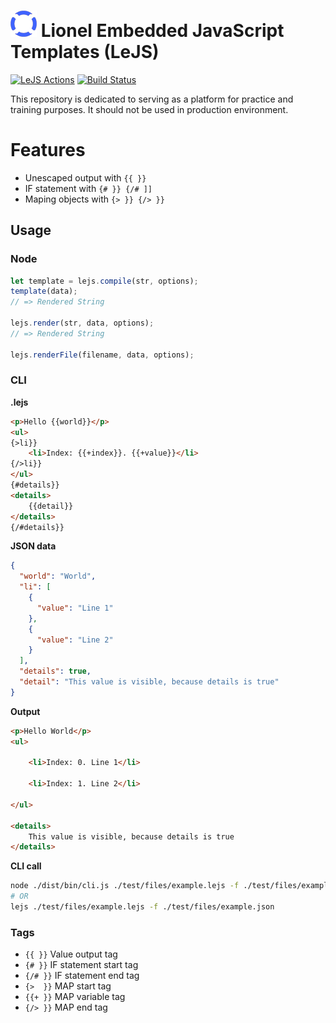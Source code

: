 
# ![Lionel](logo/logo-42.png)  Lionel Embedded JavaScript Templates (LeJS)

[![LeJS Actions](https://github.com/Reterics/lejs/actions/workflows/npm-publish-github-packages.yml/badge.svg)](https://github.com/Reterics/lejs/actions/workflows/npm-publish-github-packages.yml) [![Build Status](https://app.travis-ci.com/Reterics/lejs.svg?branch=main)](https://app.travis-ci.com/Reterics/lejs)

This repository is dedicated to serving as a platform for practice and training purposes.
It should not be used in production environment.

# Features

 - Unescaped output with `{{ }}`
 - IF statement with `{# }} {/# ]]`
 - Maping objects with `{> }} {/> }}`

## Usage

### Node

```javascript
let template = lejs.compile(str, options);
template(data);
// => Rendered String

lejs.render(str, data, options);
// => Rendered String

lejs.renderFile(filename, data, options);
```

### CLI

**.lejs**
```html
<p>Hello {{world}}</p>
<ul>
{>li}}
    <li>Index: {{+index}}. {{+value}}</li>
{/>li}}
</ul>
{#details}}
<details>
    {{detail}}
</details>
{/#details}}

```

**JSON data**
```json
{
  "world": "World",
  "li": [
    {
      "value": "Line 1"
    },
    {
      "value": "Line 2"
    }
  ],
  "details": true,
  "detail": "This value is visible, because details is true"
}
```

**Output**
```html
<p>Hello World</p>
<ul>

    <li>Index: 0. Line 1</li>

    <li>Index: 1. Line 2</li>

</ul>

<details>
    This value is visible, because details is true
</details>
```

**CLI call**
```bash
node ./dist/bin/cli.js ./test/files/example.lejs -f ./test/files/example.json
# OR
lejs ./test/files/example.lejs -f ./test/files/example.json
```



### Tags
  - `{{ }}` Value output tag
  - `{# }}` IF statement start tag
  - `{/# }}` IF statement end tag
  - `{>  }}` MAP start tag
  - `{{+ }}` MAP variable tag
  - `{/> }}` MAP end tag
